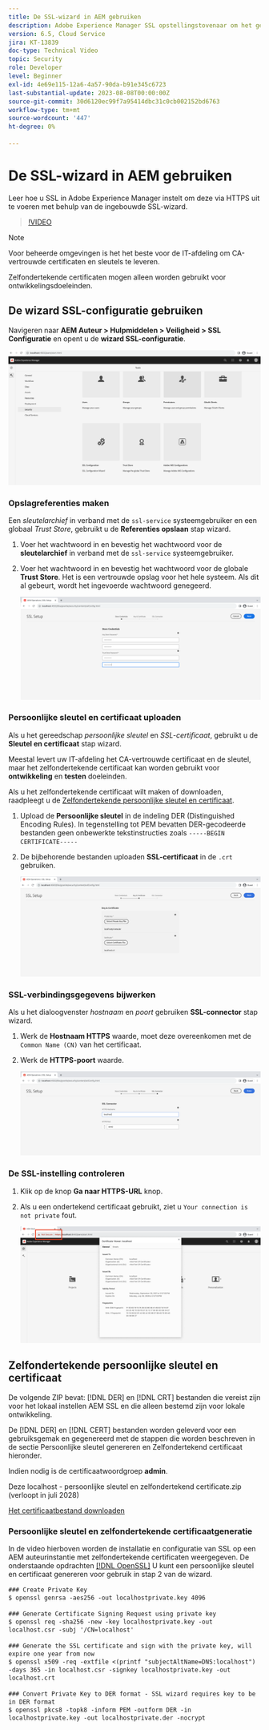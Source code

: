 ```yaml
---
title: De SSL-wizard in AEM gebruiken
description: Adobe Experience Manager SSL opstellingstovenaar om het gemakkelijker te maken om een AEM instantie te plaatsen om over HTTPS te lopen.
version: 6.5, Cloud Service
jira: KT-13839
doc-type: Technical Video
topic: Security
role: Developer
level: Beginner
exl-id: 4e69e115-12a6-4a57-90da-b91e345c6723
last-substantial-update: 2023-08-08T00:00:00Z
source-git-commit: 30d6120ec99f7a95414dbc31c0cb002152bd6763
workflow-type: tm+mt
source-wordcount: '447'
ht-degree: 0%

---
```


# De SSL-wizard in AEM gebruiken

Leer hoe u SSL in Adobe Experience Manager instelt om deze via HTTPS uit te voeren met behulp van de ingebouwde SSL-wizard.

>[!VIDEO](https://video.tv.adobe.com/v/17993?quality=12&learn=on)


>[!NOTE]
>
>Voor beheerde omgevingen is het het beste voor de IT-afdeling om CA-vertrouwde certificaten en sleutels te leveren.
>
>Zelfondertekende certificaten mogen alleen worden gebruikt voor ontwikkelingsdoeleinden.

## De wizard SSL-configuratie gebruiken

Navigeren naar __AEM Auteur > Hulpmiddelen > Veiligheid > SSL Configuratie__ en opent u de __wizard SSL-configuratie__.

![wizard SSL-configuratie](assets/use-the-ssl-wizard/ssl-config-wizard.png)

### Opslagreferenties maken

Een _sleutelarchief_ in verband met de `ssl-service` systeemgebruiker en een globaal _Trust Store_, gebruikt u de __Referenties opslaan__ stap wizard.

1. Voer het wachtwoord in en bevestig het wachtwoord voor de __sleutelarchief__ in verband met de `ssl-service` systeemgebruiker.
1. Voer het wachtwoord in en bevestig het wachtwoord voor de globale __Trust Store__. Het is een vertrouwde opslag voor het hele systeem. Als dit al gebeurt, wordt het ingevoerde wachtwoord genegeerd.

   ![SSL-instelling - Referenties opslaan](assets/use-the-ssl-wizard/store-credentials.png)

### Persoonlijke sleutel en certificaat uploaden

Als u het gereedschap _persoonlijke sleutel_ en _SSL-certificaat_, gebruikt u de __Sleutel en certificaat__ stap wizard.

Meestal levert uw IT-afdeling het CA-vertrouwde certificaat en de sleutel, maar het zelfondertekende certificaat kan worden gebruikt voor __ontwikkeling__ en __testen__ doeleinden.

Als u het zelfondertekende certificaat wilt maken of downloaden, raadpleegt u de [Zelfondertekende persoonlijke sleutel en certificaat](#self-signed-private-key-and-certificate).

1. Upload de __Persoonlijke sleutel__ in de indeling DER (Distinguished Encoding Rules). In tegenstelling tot PEM bevatten DER-gecodeerde bestanden geen onbewerkte tekstinstructies zoals `-----BEGIN CERTIFICATE-----`
1. De bijbehorende bestanden uploaden __SSL-certificaat__ in de `.crt` gebruiken.

   ![SSL-instelling - Persoonlijke sleutel en certificaat](assets/use-the-ssl-wizard/privatekey-and-certificate.png)

### SSL-verbindingsgegevens bijwerken

Als u het dialoogvenster _hostnaam_ en _poort_ gebruiken __SSL-connector__ stap wizard.

1. Werk de __Hostnaam HTTPS__ waarde, moet deze overeenkomen met de `Common Name (CN)` van het certificaat.
1. Werk de __HTTPS-poort__ waarde.

   ![SSL-instelling - SSL-verbindingsgegevens](assets/use-the-ssl-wizard/ssl-connector-details.png)

### De SSL-instelling controleren

1. Klik op de knop __Ga naar HTTPS-URL__ knop.
1. Als u een ondertekend certificaat gebruikt, ziet u `Your connection is not private` fout.

   ![SSL-instelling - AEM verifiëren via HTTPS](assets/use-the-ssl-wizard/verify-aem-over-ssl.png)

## Zelfondertekende persoonlijke sleutel en certificaat

De volgende ZIP bevat: [!DNL DER] en [!DNL CRT] bestanden die vereist zijn voor het lokaal instellen AEM SSL en die alleen bestemd zijn voor lokale ontwikkeling.

De [!DNL DER] en [!DNL CERT] bestanden worden geleverd voor een gebruiksgemak en gegenereerd met de stappen die worden beschreven in de sectie Persoonlijke sleutel genereren en Zelfondertekend certificaat hieronder.

Indien nodig is de certificaatwoordgroep **admin**.

Deze localhost - persoonlijke sleutel en zelfondertekend certificate.zip (verloopt in juli 2028)

[Het certificaatbestand downloaden](assets/use-the-ssl-wizard/certificate.zip)

### Persoonlijke sleutel en zelfondertekende certificaatgeneratie

In de video hierboven worden de installatie en configuratie van SSL op een AEM auteurinstantie met zelfondertekende certificaten weergegeven. De onderstaande opdrachten [[!DNL OpenSSL]](https://www.openssl.org/) U kunt een persoonlijke sleutel en certificaat genereren voor gebruik in stap 2 van de wizard.

```shell
### Create Private Key
$ openssl genrsa -aes256 -out localhostprivate.key 4096

### Generate Certificate Signing Request using private key
$ openssl req -sha256 -new -key localhostprivate.key -out localhost.csr -subj '/CN=localhost'

### Generate the SSL certificate and sign with the private key, will expire one year from now
$ openssl x509 -req -extfile <(printf "subjectAltName=DNS:localhost") -days 365 -in localhost.csr -signkey localhostprivate.key -out localhost.crt

### Convert Private Key to DER format - SSL wizard requires key to be in DER format
$ openssl pkcs8 -topk8 -inform PEM -outform DER -in localhostprivate.key -out localhostprivate.der -nocrypt
```
